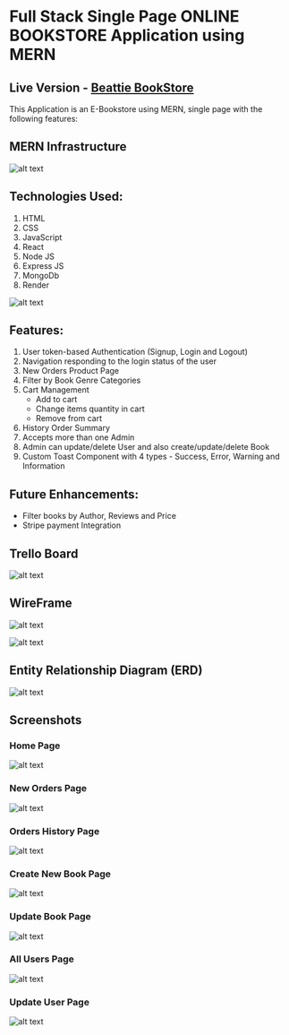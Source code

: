 # Full Stack Single Page ONLINE BOOKSTORE Application using MERN

## Live Version - [Beattie BookStore](https://online-bookstore-qja6.onrender.com)

This Application is an E-Bookstore using MERN, single page with the following features:

## MERN Infrastructure

![alt text](./src/images/mern-infrastructure.png "MERN Infrastructure")


## Technologies Used:
1. HTML               
2. CSS
3. JavaScript
4. React
5. Node JS
6. Express JS
7. MongoDb
8. Render

![alt text](./src/images/Architecture.png "Architecture")

## Features:
1. User token-based Authentication (Signup, Login and Logout) 
2. Navigation responding to the login status of the user
3. New Orders Product Page
4. Filter by Book Genre Categories   
5. Cart Management 
   - Add to cart 
   - Change items quantity in cart 
   - Remove from cart   
7. History Order Summary 
8. Accepts more than one Admin 
9. Admin can update/delete User and also create/update/delete Book
10. Custom Toast Component with 4 types - Success, Error, Warning and Information 


## Future Enhancements: 
- Filter books by Author, Reviews and Price
- Stripe payment Integration 


## Trello Board
![alt text](./src/images/TrelloBoard.png "Trello Board")


## WireFrame
![alt text](./src/images/WireFrame1.png "WireFrame")

![alt text](./src/images/WireFrame2.png "WireFrame")


## Entity Relationship Diagram (ERD)
![alt text](./src/images/EDR.png "EDR")


## Screenshots

### Home Page
![alt text](./src/images/AuthPage.png "SignUP/LogIn Page")

### New Orders Page
![alt text](./src/images/NewOrderPage.png "New Orders Page")

### Orders History Page
![alt text](./src/images/OrderHistoryPage.png "Orders History Page")

### Create New Book Page
![alt text](./src/images/CreateNewBookPage.png "Create New Book Page")

### Update Book Page
![alt text](./src/images/UpdateBookForm.png "Create New Book Page")

### All Users Page
![alt text](./src/images/AllUsersPage.png "All Users Page")

### Update User Page
![alt text](./src/images/UpdateUserForm.png "Update User Page")




